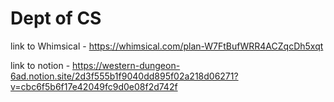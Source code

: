 # Dept of CS
link to Whimsical - https://whimsical.com/plan-W7FtBufWRR4ACZqcDh5xqt

link to notion - https://western-dungeon-6ad.notion.site/2d3f555b1f9040dd895f02a218d06271?v=cbc6f5b6f17e42049fc9d0e08f2d742f
